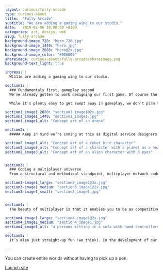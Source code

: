 ```yaml
---
layout: curious/fully-arcade
type: curious-about
title:  "Fully Arcade"
subtitle: "We are adding a gaming wing to our studio."
date:   2019-02-06 10:00:00 +0100
categories: art, design, web
slug: fully-arcade
background-image_720: "hero_720.jpg"
background-image_1440: "hero.jpg"
background-image_2880: "hero@2x.jpg"
background-image_color: "#000000"
shareimage: curious-about/fully-arcade/shareimage.png
background-text_light: true

ingress: |
  W1111e are adding a gaming wing to our studio.

section1: |
  ### Fundamentals first, gameplay second
  We’ve already gotten to work designing our first game. Of course the gameplay is the exciting bit, but we’ll keep this a spoiler-free read for now.

  While it’s plenty easy to get swept away in gameplay, we don’t plan to waste the rare opportunity of starting something from scratch. There are some structural elements that are hard to incorporate if you get too far down the road with building a game, so we’re doing them upfront – multiplayer programming being one of them.

section1_image1_2880: "section1_image1@2x.jpg"
section1_image1_1440: "section1_image1.jpg"
section1_image1_alt: "Concept art of an arena"

section2: |
  ##### Keep in mind we’re coming at this as digital service designers and developers. Since we see from such different eyes, there is a lot about gaming systems and features that we’re excited to revamp, upturn and reimagine as we go along.

section2_image1_alt: "Concept art of a robot bird character"
section2_image2_alt: "Concept art of a character with a planet as a head"
section2_image3_alt: "Concept art of an alien character with 3 eyes"


section3: |
  ### Coding a multiplayer universe
  From a structural and methodical standpoint, multiplayer network code is way more difficult than single player. It’s also really hard to do retroactively — you need to do it from the get-go, before you’ve made any final decisions about your gameplay. That was the first decision we made, that we want to start with the multiplayer functionality.

section3-image1_large: "section3_image1@3x.jpg"
section3-image1_medium: "section3_image1@2x.jpg"
section3-image1_small: "section3_image1.jpg"


section4: |
  The beauty of multiplayer is that it enables you to be as competitive as you want, the game will always be as challenging as the next brilliant player you get matched with. And in a world of 3.2 billion internet users, there is a sea of competition out there to keep you on your toes. It’s inclusive too. Your great aunt can play, and a career gamer can play, and they’ll both have an awesome time.

section4_image1_large: "section4_image1@2x.jpg"
section4_image1_medium: "section4_image1.jpg"
section4_image1_alt: "4 persons sitting in a sofa with hand controllers and testing a game"

section5: |
  It’s also just straight-up fun (we think). In the development of our first game, our Gothenburg and Stockholm offices will be prototype-playing against each other to test the game. The inclusiveness and ruckus energy of multiplayer really fits us perfectly.

---
```


You can create entire worlds without having to pick up a pen.

[Launch site][motion-link]

[motion-link]: http://fullystudios.se
